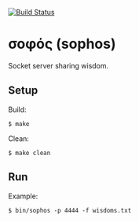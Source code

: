 [![Build Status](https://img.shields.io/travis/keveri/sophos/master.svg?style=flat-square)](https://travis-ci.org/keveri/sophos)

# σοφός (sophos)
Socket server sharing wisdom.

## Setup
Build:
```
$ make
```

Clean:
```
$ make clean
```

## Run
Example:
```
$ bin/sophos -p 4444 -f wisdoms.txt
```
